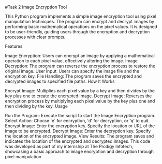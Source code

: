#Task 2 Image Encryption Tool

This Python program implements a simple image encryption tool using pixel manipulation techniques. The program can encrypt and decrypt images by performing basic mathematical operations on the pixel values. It is designed to be user-friendly, guiding users through the encryption and decryption processes with clear prompts.

Features

Image Encryption: Users can encrypt an image by applying a mathematical operation to each pixel value, effectively altering the image.
Image Decryption: The program can reverse the encryption process to restore the original image.
User Input: Users can specify the image file and the encryption key.
File Handling: The program saves the encrypted and decrypted images to specified file paths.
How It Works

Encrypt Image: Multiplies each pixel value by a key and then divides by the key plus one to create the encrypted image.
Decrypt Image: Reverses the encryption process by multiplying each pixel value by the key plus one and then dividing by the key.
Usage

Run the Program: Execute the script to start the Image Encryption program.
Select Action: Choose 'e' for encryption, 'd' for decryption, or 'q' to quit.
Encrypt Image:
Enter the encryption key.
Specify the location or URL of the image to be encrypted.
Decrypt Image:
Enter the decryption key.
Specify the location of the encrypted image.
View Results: The program saves and indicates the location of the encrypted and decrypted images.
This code was developed as part of my internship at The Prodigy Infotech, showcasing a basic approach to image encryption and decryption through pixel manipulation.
